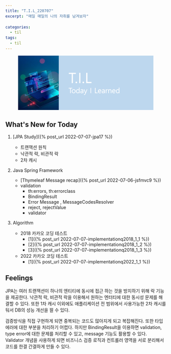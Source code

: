 ```yaml
---
title: "T.I.L_220707"
excerpt: "매일 매일의 나의 자취를 남겨보자"

categories:
  - til
tags:
  - til
---
```

<figure>
    <img src="/assets/images/til_image.png">
</figure>

## What's New for Today   
1. [JPA Study]({% post_url 2022-07-07-jpa17 %})
    - 트랜잭션 원칙
    - 낙관적 락, 비관적 락
    - 2차 캐시

2. Java Spring Framework
    - [Thymeleaf Message recap]({% post_url 2022-07-06-jsfmvc9 %})
    - validation
        - th:errors, th:errorclass
        - BindingResult
        - Error Message , MessageCodesResolver
        - reject, rejectValue
        - validator
3. Algorithm
    - 2018 카카오 코딩 테스트
        - [1]({% post_url 2022-07-07-implementationq2018_1_1 %})
        - [2]({% post_url 2022-07-07-implementationq2018_1_2 %})
        - [3]({% post_url 2022-07-07-implementationq2018_1_3 %})
    - 2022 카카오 코딩 테스트
        - [1]({% post_url 2022-07-07-implementationq2022_1_1 %})


## Feelings
JPA는 여러 트랜잭션이 하나의 엔티티에 동시에 접근 하는 것을 방지하기 위해 락 기능을 제공한다. 낙관적 락, 비관적 락을 이용해서 원하는 엔터티에 대한 동시성 문제를 해결할 수 있다. 
또한 1차 캐시 이외에도 애플리케이션 전 범위에서 사용가능한 2차 캐시를 둬서 DB의 성능 개선을 꾈 수 있다.

검증방식을 직접 구현하게 되면 중복되는 코드도 많아지게 되고 복잡해진다. 또한 타입 에러에 대한 부분을 처리하기 어렵다. 하지만 BindingResult을 이용하면 validation, type error에 대한 문제를 처리할 수 있고, message 기능도 활용할 수 있다. Validator 개념을 사용하게 되면 비즈니스 검증 로직과 컨트롤러 영역을 서로 분리해서 코드를 한결 간결하게 만들 수 있다.


